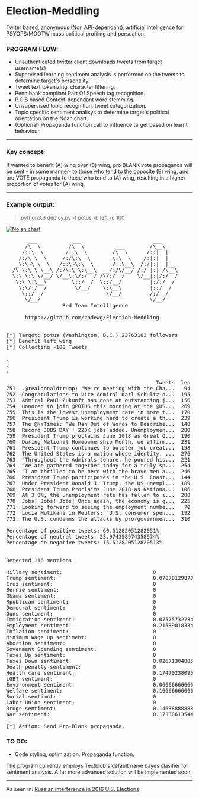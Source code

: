 # Election-Meddling 

Twiter based, anonymous (Non API-dependant), artificial intelligence for PSYOPS/MOOTW mass political profiling and persuation.

### PROGRAM FLOW:

* Unauthenticated twitter client downloads tweets from target username(s)
* Supervised learning sentiment analysis is performed on the tweets to determine target's personality.
* Tweet text tokenizing, character filtering.
* Penn bank compliant Part Of Speech tag recognition.
* P.O.S based Context-dependant word stemming.
* Unsupervised topic recognition, tweet categorization.
* Topic specific sentiment analisys to determine target's political orientation on the Noan chart.
* (Optional) Propaganda function call to influence target based on learnt behaviour.

---
### Key concept:

If wanted to benefit (A) wing over (B) wing, pro BLANK vote propaganda will be sent - in some manner- to those who tend to the opposite (B) wing, and pro VOTE propaganda to those who tend to (A) wing, resulting in a higher proportion of votes for (A) wing. 

---

### Example output:

> python3.6 deploy.py -t potus -b left -c 100

<a href="https://github.com/zadewg/"><img src="https://image.ibb.co/n0w80p/nolan2.png" title="Nolan chart" alt="Nolan chart"></a>


<pre>
       ___           ___                       ___      
      /\  \         /\  \          ___        /\__\     
     /::\  \       /::\  \        /\  \      /::|  |    
    /:/\ \  \     /:/\:\  \       \:\  \    /:|:|  |    
   _\:\~\ \  \   /::\~\:\  \      /::\__\  /:/|:|  |__  
  /\ \:\ \ \__\ /:/\:\ \:\__\  __/:/\/__/ /:/ |:| /\__\ 
  \:\ \:\ \/__/ \/__\:\/:/  / /\/:/  /    \/__|:|/:/  / 
   \:\ \:\__\        \::/  /  \::/__/         |:/:/  /  
    \:\/:/  /         \/__/    \:\__\         |::/  /   
     \::/  /                    \/__/         /:/  /    
      \/__/                                   \/__/     
                  Red Team Intelligence               

      https://github.com/zadewg/Election-Meddling  


[*] Target: potus (Washington, D.C.) 23763183 followers
[*] Benefit left wing
[*] Collecting ~100 Tweets

.
.
.

                                                Tweets  len                   ID                Date   Likes    RTs  SA
751  .@realdonaldtrump: "We're meeting with the Cha...   94  1002633696086593536 2018-06-01 19:31:15   11748   2559   0
752  Congratulations to Vice Admiral Karl Schultz o...  195  1002628738146865154 2018-06-01 19:11:33    5983   1009   1
753  Admiral Paul Zukunft has done an outstanding j...  156  1002628407807619073 2018-06-01 19:10:15    5246    765   1
754  Honored to join @POTUS this morning at the @US...  269  1002627439892271106 2018-06-01 19:06:24    6754   1131   1
755  This is the lowest unemployment rate in more t...  170  1002620046764539904 2018-06-01 18:37:01    6033   1515   1
756  President Trump is working hard to create a th...  239  1002612998433923078 2018-06-01 18:09:01    4917   1226   1
757  The @NYTimes: “We Ran Out of Words to Describe...  148  1002598904498704385 2018-06-01 17:13:00    8885   2674   1
758  Record JOBS DAY!! 223K jobs added. Unemploymen...  280  1002602715820756993 2018-06-01 17:28:09   40487   9077   1
759  President Trump proclaims June 2018 as Great O...  190  1002595130304598016 2018-06-01 16:58:01    5415   1114   1
760  During National Homeownership Month, we affirm...  231  1002588594207383552 2018-06-01 16:32:02    3795    766   1
761  President Trump continues to bolster job creat...  158  1002585315549302784 2018-06-01 16:19:01    4919   1071   1
762  The United States is a nation whose identity, ...  276  1002584816016125954 2018-06-01 16:17:01    4473    941   0
763  “Throughout the Admirals tenure, he poured his...  221  1002580989497860096 2018-06-01 16:01:49    5350   1069   1
764  “We are gathered together today for a truly sp...  254  1002579894692265984 2018-06-01 15:57:28    5672   1086   1
765  “I am thrilled to be here with the brave men a...  246  1002578420306345985 2018-06-01 15:51:37    9402   1805   1
766  President Trump participates in the U.S. Coast...  144  1002565818696327168 2018-06-01 15:01:32    4322    875   1
767  Under President Donald J. Trump, the US unempl...  189  1002563670306672640 2018-06-01 14:53:00    7268   1819   1
768  President Trump Proclaims June 2018 as Nationa...  106  1002550752127135744 2018-06-01 14:01:40    3536    685   0
769  At 3.8%, the unemployment rate has fallen to i...  288  1002558333973393408 2018-06-01 14:31:48   12898   3026   1
770  Jobs! Jobs! Jobs! Once again, the economy is g...  225  1002548108755075074 2018-06-01 13:51:10   17077   3980   1
771  Looking forward to seeing the employment numbe...   70  1002510522032541701 2018-06-01 11:21:48   75725  11371   0
772  Lucia Mutikani in Reuters: "U.S. consumer spen...  192  1002314283663941632 2018-05-31 22:22:01    3210    750   1
773  The U.S. condemns the attacks by pro-governmen...  310  1002312027598217216 2018-05-31 22:13:04    7096   2072   1

Percentage of positive tweets: 60.51282051282051%
Percentage of neutral tweets: 23.974358974358974%
Percentage de negative tweets: 15.512820512820513%


Detected 116 mentions.

Hillary sentiment:                             0
Trump sentiment:                               0.07870129870129869
Cruz sentiment:                                0
Bernie sentiment:                              0
Obama sentiment:                               0
Rpublican sentiment:                           0
Democrat sentiment:                            0
Guns sentiment:                                0
Immigration sentiment:                         0.07575732734614314
Employment sentiment:                          0.21539018334606566
Inflation sentiment:                           0
Minimum Wage Up sentiment:                     0
Abortion sentiment:                            0
Govenment Spending sentiment:                  0
Taxes Up sentiment:                            0
Taxes Down sentiment:                          0.026713048855906002
Death penalty sentiment:                       0
Health care sentiment:                         0.17470238095238097
LGBT sentiment:                                0
Environment sentiment:                         0.06666666666666668
Welfare sentiment:                             0.16666666666666669
Social sentimnt:                               0
Labor Union sentiment:                         0 
Drugs sentiment:                               0.1463888888888889
War sentiment:                                 0.1733061354489926

[*] Action: Send Pro-Blank propaganda.
</pre>


### TO DO:

- Code styling, optimization. Propaganda function.

The program currently employs Textblob's default naive bayes clasifier for sentiment analysis. A far more advanced solution will be implemented soon.

---

As seen in: [Russian interference in 2016 U.S. Elections](https://en.wikipedia.org/wiki/Russian_interference_in_the_2016_United_States_elections)
